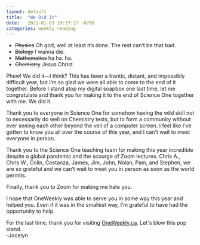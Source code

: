 ```yaml
---
layout: default
title:  "We Did It"
date:   2021-01-03 19:37:27 -0700
categories: weekly reading
---
```


- ~~Physics~~ Oh god, well at least it’s done. The rest can’t be that bad.
- ~~Biology~~ I wanna die.
- ~~Mathematics~~ ha ha. ha.
- ~~Chemistry~~ Jesus Christ.

Phew! We did it—I think? This has been a frantic, distant, and impossibly difficult year, but I’m so glad we were all able to come to the end of it together. Before I stand atop my digital soapbox one last time, let me congratulate and thank you for making it to the end of Science One together with me. We did it.

Thank you to everyone in Science One for somehow having the wild skill not to necessarily do well on Chemistry tests, but to form a community without ever seeing each other beyond the veil of a computer screen. I feel like I've gotten to know you all over the course of this year, and I can’t wait to meet everyone in person.

Thank you to the Science One teaching team for making this year incredible despite a global pandemic and the scourge of Zoom lectures. Chris A., Chris W., Colin, Costanza, James, Jim, John, Nolan, Pam, and Stephen, we are so grateful and we can’t wait to meet you in person as soon as the world permits. 

Finally, thank you to Zoom for making me hate you.

I hope that OneWeekly was able to serve you in some way this year and helped you. Even if it was in the smallest way, I’m grateful to have had the opportunity to help.

For the last time, thank you for visiting [OneWeekly.ca](https://oneweekly.ca). Let's blow this pop stand.     
-Jocelyn